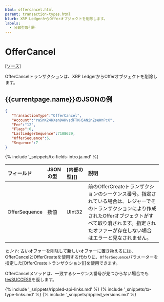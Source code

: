 ```yaml
---
html: offercancel.html
parent: transaction-types.html
blurb: XRP LedgerからOfferオブジェクトを削除します。
labels:
  - 分散型取引所
---
```

# OfferCancel

[[ソース]](https://github.com/ripple/rippled/blob/master/src/ripple/app/tx/impl/CancelOffer.cpp "Source")

OfferCancelトランザクションは、XRP LedgerからOfferオブジェクトを削除します。

## {{currentpage.name}}のJSONの例

```json
{
   "TransactionType":"OfferCancel",
   "Account":"ra5nK24KXen9AHvsdFTKHSANinZseWnPcX",
   "Fee":"12",
   "Flags":0,
   "LastLedgerSequence":7108629,
   "OfferSequence":6,
   "Sequence":7
}
```

{% include '_snippets/tx-fields-intro.ja.md' %}
<!--{# fix md highlighting_ #}-->


| フィールド         | JSONの型 | [内部の型][] | 説明                  |
|:--------------|:----------|:------------------|:-----------------------------|
| OfferSequence | 数値    | UInt32            | 前のOfferCreateトランザクションのシーケンス番号。指定されている場合は、レジャーでそのトランザクションにより作成されたOfferオブジェクトがすべて取り消されます。指定されたオファーが存在しない場合はエラーと見なされません。 |

*ヒント:* 古いオファーを削除して新しいオファーに置き換えるには、OfferCancelとOfferCreateを使用する代わりに、`OfferSequence`パラメーターを指定した[OfferCreateトランザクション][]を使用できます。

OfferCancelメソッドは、一致するシーケンス番号が見つからない場合でも[tesSUCCESS](tes-success.html)を返します。

<!--{# common link defs #}-->
{% include '_snippets/rippled-api-links.md' %}
{% include '_snippets/tx-type-links.md' %}
{% include '_snippets/rippled_versions.md' %}
